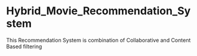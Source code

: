 # Hybrid_Movie_Recommendation_System
This Recommendation System is combination of Collaborative and Content Based filtering
